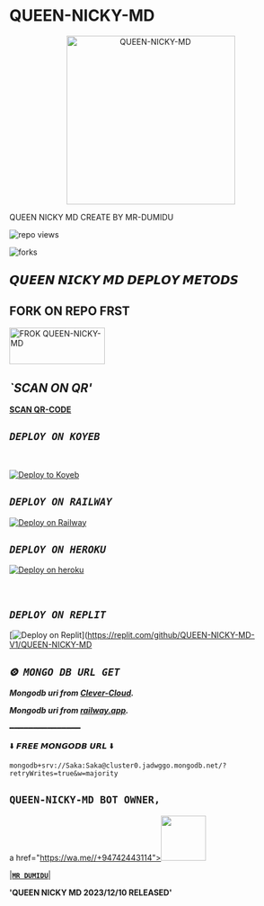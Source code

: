 # QUEEN-NICKY-MD

  <p align="center">  
  <a href="https://telegra.ph/file/ae42844d1eb41e25b7311.jpg">
    <img alt="QUEEN-NICKY-MD" height="300" src="https://telegra.ph/file/ae42844d1eb41e25b7311.jpg">
    
  
  </a>
</p>  


QUEEN NICKY MD CREATE BY MR-DUMIDU






![repo views](https://hits.seeyoufarm.com/api/count/incr/badge.svg?url=https%3A%2F%2Fgithub.com%2FprabathLK%2FPRABATH-MD&count_bg=%2379C83D&title_bg=%23555555&icon=gitpod.svg&icon_color=%23E7E7E7&title=Views&edge_flat=false)

![forks](https://img.shields.io/github/forks/prabathLK/PRABATH-MD?label=Forks&style=social)





 ## 𝙌𝙐𝙀𝙀𝙉 𝙉𝙄𝘾𝙆𝙔 𝙈𝘿 𝘿𝙀𝙋𝙇𝙊𝙔 𝙈𝙀𝙏𝙊𝘿𝙎




## FORK ON REPO FRST




 <a href="https://github.com/QUEEN-NICKY-MD-V1/QUEEN-NICKY-MD/fork" target="blank"><img align="center" src="https://i.imgur.com/cxaSEWe.png" alt="FROK QUEEN-NICKY-MD" height="65" width="170" /></a>


 
 ## *`SCAN ON QR'*



 
 
**[SCAN QR-CODE](https://replit.com/@QUEENNICKYMDv1/QUEEN-NICKY-MD-V1-QR?v=1)**



## *`DEPLOY ON KOYEB`*



<br>

[![Deploy to Koyeb](https://www.koyeb.com/static/images/deploy/button.svg)](https://app.koyeb.com/apps/deploy?type=git&repository=github.com/QUEEN-NICKY-MD-V1/QUEEN-NICKY-MD&branch=main&env[BOT_NUMBER]&env[SESSION_ID]&env[GITHUB_USERNAME]&env[GITHUB_AUTH_TOKEN]&name=queen-nicky-md)
<br>



## *`DEPLOY ON RAILWAY`*




[![Deploy on Railway](https://railway.app/button.svg)](https://railway.app/template/2B1VYo)
<br>



## *`DEPLOY ON HEROKU`*




[![Deploy on heroku](https://www.herokucdn.com/deploy/button.svg)](https://dashboard.heroku.com/new?button-url=https://github.com/QUEEN-NICKY-MD-V1/QUEEN-NICKY-MD&template=https://github.com/QUEEN-NICKY-MD-V1/QUEEN-NICKY-MD.git)

<br>



 ## *`DEPLOY ON REPLIT`*



[![Deploy on Replit](https://repl.it/badge/github/quiec/whatsAlfa)](https://replit.com/github/QUEEN-NICKY-MD-V1/QUEEN-NICKY-MD











## *`⨷ MONGO DB URL GET`*

 ***Mongodb uri from [Clever-Cloud](https://api.clever-cloud.com/v2/session/login).***

***Mongodb uri from [railway.app](https://railway.app).***

━━━━━━━━━━━━━━━

⬇️ 𝙁𝙍𝙀𝙀 𝙈𝙊𝙉𝙂𝙊𝘿𝘽 𝙐𝙍𝙇 ⬇️
```
mongodb+srv://Saka:Saka@cluster0.jadwggo.mongodb.net/?retryWrites=true&w=majority

```






## **`QUEEN-NICKY-MD BOT OWNER,`**

a href="https://wa.me//+94742443114"><img src="https://avatars.githubusercontent.com/u/106251140?v=4" width=80 height=80></a>   

|**[`MR DUMIDU`](https://wa.me//+94742443114)**|



**'QUEEN NICKY MD 2023/12/10 RELEASED'**
